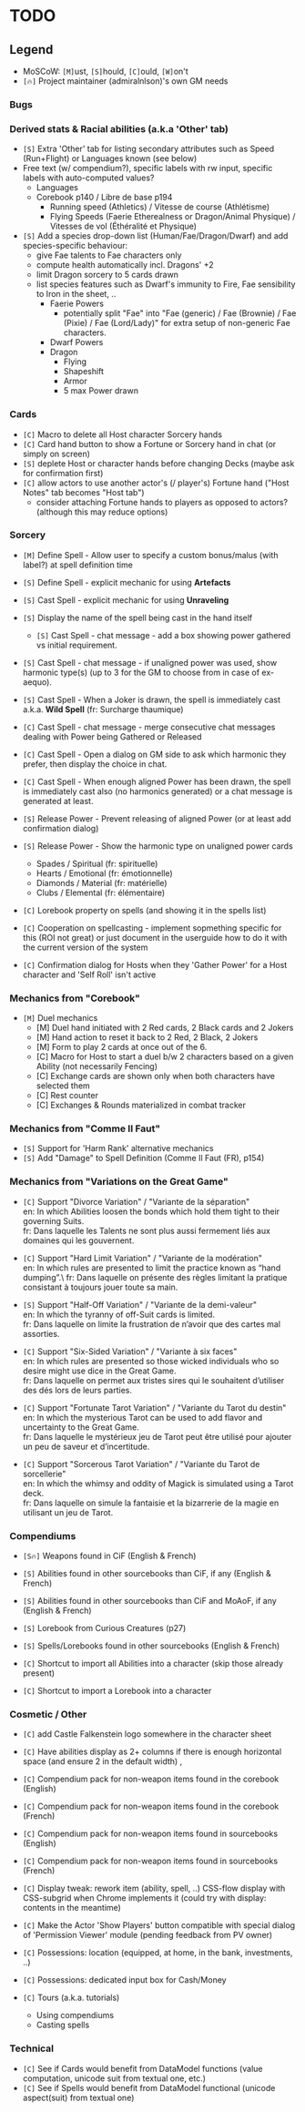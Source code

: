 # TODO

## Legend
+ MoSCoW: `[M]`ust, `[S]`hould, `[C]`ould, `[W]`on't
+ `[🔥]` Project maintainer (admiralnlson)'s own GM needs

### Bugs

### Derived stats & Racial abilities (a.k.a 'Other' tab)

+ `[S]` Extra 'Other' tab for listing secondary attributes such as Speed (Run+Flight) or Languages known (see below)
+ Free text (w/ compendium?), specific labels with rw input, specific labels with auto-computed values?
  + Languages
  + Corebook p140 / Libre de base p194
    + Running speed (Athletics) / Vitesse de course (Athlétisme)
    + Flying Speeds (Faerie Etherealness or Dragon/Animal Physique) / Vitesses de vol (Éthéralité et Physique)
+ `[S]` Add a species drop-down list (Human/Fae/Dragon/Dwarf) and add species-specific behaviour:
  + give Fae talents to Fae characters only
  + compute health automatically incl. Dragons' +2
  + limit Dragon sorcery to 5 cards drawn
  + list species features such as Dwarf's immunity to Fire, Fae sensibility to Iron in the sheet, ..
    + Faerie Powers
      + potentially split "Fae" into "Fae (generic) / Fae (Brownie) / Fae (Pixie) / Fae (Lord/Lady)" for extra setup of non-generic Fae characters.
    + Dwarf Powers
    + Dragon
      + Flying
      + Shapeshift
      + Armor
      + 5 max Power drawn

### Cards

+ `[C]` Macro to delete all Host character Sorcery hands
+ `[C]` Card hand button to show a Fortune or Sorcery hand in chat (or simply on screen)
+ `[S]` deplete Host or character hands before changing Decks (maybe ask for confirmation first)
+ `[C]` allow actors to use another actor's (/ player's) Fortune hand ("Host Notes" tab becomes "Host tab")
  + consider attaching Fortune hands to players as opposed to actors? (although this may reduce options)

### Sorcery

+ `[M]` Define Spell - Allow user to specify a custom bonus/malus (with label?) at spell definition time
+ `[S]` Define Spell - explicit mechanic for using **Artefacts**
+ `[S]` Cast Spell - explicit mechanic for using **Unraveling**
+ `[S]` Display the name of the spell being cast in the hand itself
  + `[S]` Cast Spell - chat message - add a box showing power gathered vs initial requirement.
+ `[S]` Cast Spell - chat message - if unaligned power was used, show harmonic type(s) (up to 3 for the GM to choose from in case of ex-aequo).
+ `[S]` Cast Spell - When a Joker is drawn, the spell is immediately cast a.k.a. **Wild Spell** (fr: Surcharge thaumique)
+ `[C]` Cast Spell - chat message - merge consecutive chat messages dealing with Power being Gathered or Released
+ `[C]` Cast Spell - Open a dialog on GM side to ask which harmonic they prefer, then display the choice in chat.
+ `[C]` Cast Spell - When enough aligned Power has been drawn, the spell is immediately cast also (no harmonics generated) or a chat message is generated at least.
+ `[S]` Release Power - Prevent releasing of aligned Power (or at least add confirmation dialog)
+ `[S]` Release Power - Show the harmonic type on unaligned power cards
  + Spades / Spiritual (fr: spirituelle)
  + Hearts / Emotional (fr: émotionnelle)
  + Diamonds / Material (fr: matérielle)
  + Clubs / Elemental (fr: élémentaire)

+ `[C]` Lorebook property on spells (and showing it in the spells list)

+ `[C]` Cooperation on spellcasting - implement sopmething specific for this (ROI not great) or just document in the userguide how to do it with the current version of the system

+ `[C]` Confirmation dialog for Hosts when they 'Gather Power' for a Host character and 'Self Roll' isn't active

### Mechanics from "Corebook"

+ `[M]` Duel mechanics
  + [M] Duel hand initiated with 2 Red cards, 2 Black cards and 2 Jokers
  + [M] Hand action to reset it back to 2 Red, 2 Black, 2 Jokers
  + [M] Form to play 2 cards at once out of the 6.
  + [C] Macro for Host to start a duel b/w 2 characters based on a given Ability (not necessarily Fencing)
  + [C] Exchange cards are shown only when both characters have selected them
  + [C] Rest counter
  + [C] Exchanges & Rounds materialized in combat tracker

### Mechanics from "Comme Il Faut"

+ `[S]` Support for 'Harm Rank' alternative mechanics
+ `[S]` Add "Damage" to Spell Definition (Comme Il Faut (FR), p154)

### Mechanics from "Variations on the Great Game"

+ `[C]` Support "Divorce Variation" / "Variante de la séparation"\
        en: In which Abilities loosen the bonds which hold them tight to their governing Suits.\
        fr: Dans laquelle les Talents ne sont plus aussi fermement liés aux domaines qui les gouvernent.

+ `[C]` Support "Hard Limit Variation" / "Variante de la modération"\
        en: In which rules are presented to limit the practice known as “hand dumping”.\ 
        fr: Dans laquelle on présente des règles limitant la pratique consistant à toujours jouer toute sa main.

+ `[S]` Support "Half-Off Variation" / "Variante de la demi-valeur"\
        en: In which the tyranny of off-Suit cards is limited.\
        fr: Dans laquelle on limite la frustration de n’avoir que des cartes mal assorties.

+ `[C]` Support "Six-Sided Variation" / "Variante à six faces"\
        en: In which rules are presented so those wicked individuals who so desire might use dice in the Great Game.\
        fr: Dans laquelle on permet aux tristes sires qui le souhaitent d’utiliser des dés lors de leurs parties.

+ `[C]` Support "Fortunate Tarot Variation" / "Variante du Tarot du destin"\
        en: In which the mysterious Tarot can be used to add flavor and uncertainty to the Great Game.\
        fr: Dans laquelle le mystérieux jeu de Tarot peut être utilisé pour ajouter un peu de saveur et d’incertitude.

+ `[C]` Support "Sorcerous Tarot Variation" / "Variante du Tarot de sorcellerie"\
        en: In which the whimsy and oddity of Magick is simulated using a Tarot deck.\
        fr: Dans laquelle on simule la fantaisie et la bizarrerie de la magie en utilisant un jeu de Tarot.

### Compendiums

+ `[S🔥]` Weapons found in CiF (English & French)
+ `[S]` Abilities found in other sourcebooks than CiF, if any (English & French)
+ `[S]` Abilities found in other sourcebooks than CiF and MoAoF, if any (English & French)
+ `[S]` Lorebook from Curious Creatures (p27)
+ `[S]` Spells/Lorebooks found in other sourcebooks (English & French)

+ `[C]` Shortcut to import all Abilities into a character (skip those already present)
+ `[C]` Shortcut to import a Lorebook into a character

### Cosmetic / Other

+ `[C]` add Castle Falkenstein logo somewhere in the character sheet

+ `[C]` Have abilities display as 2+ columns if there is enough horizontal space (and ensure 2 in the default width)
,
+ `[C]` Compendium pack for non-weapon items found in the corebook (English)
+ `[C]` Compendium pack for non-weapon items found in the corebook (French)
+ `[C]` Compendium pack for non-weapon items found in sourcebooks (English)
+ `[C]` Compendium pack for non-weapon items found in sourcebooks (French)

+ `[C]` Display tweak: rework item (ability, spell, ..) CSS-flow display with CSS-subgrid when Chrome implements it (could try with display: contents in the meantime)

+ `[C]` Make the Actor 'Show Players' button compatible with special dialog of 'Permission Viewer' module (pending feedback from PV owner)

+ `[C]` Possessions: location (equipped, at home, in the bank, investments, ..)
+ `[C]` Possessions: dedicated input box for Cash/Money

+ `[C]` Tours (a.k.a. tutorials)
  + Using compendiums
  + Casting spells

### Technical

+ `[C]` See if Cards would benefit from DataModel functions (value computation, unicode suit from textual one, etc.)
+ `[C]` See if Spells would benefit from DataModel functional (unicode aspect(suit) from textual one)
